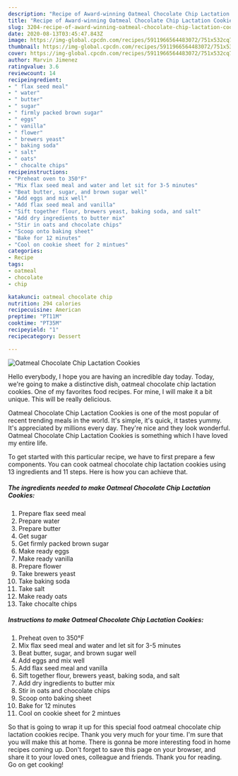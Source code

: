 ```yaml
---
description: "Recipe of Award-winning Oatmeal Chocolate Chip Lactation Cookies"
title: "Recipe of Award-winning Oatmeal Chocolate Chip Lactation Cookies"
slug: 3204-recipe-of-award-winning-oatmeal-chocolate-chip-lactation-cookies
date: 2020-08-13T03:45:47.843Z
image: https://img-global.cpcdn.com/recipes/5911966564483072/751x532cq70/oatmeal-chocolate-chip-lactation-cookies-recipe-main-photo.jpg
thumbnail: https://img-global.cpcdn.com/recipes/5911966564483072/751x532cq70/oatmeal-chocolate-chip-lactation-cookies-recipe-main-photo.jpg
cover: https://img-global.cpcdn.com/recipes/5911966564483072/751x532cq70/oatmeal-chocolate-chip-lactation-cookies-recipe-main-photo.jpg
author: Marvin Jimenez
ratingvalue: 3.6
reviewcount: 14
recipeingredient:
- " flax seed meal"
- " water"
- " butter"
- " sugar"
- " firmly packed brown sugar"
- " eggs"
- " vanilla"
- " flower"
- " brewers yeast"
- " baking soda"
- " salt"
- " oats"
- " chocalte chips"
recipeinstructions:
- "Preheat oven to 350°F"
- "Mix flax seed meal and water and let sit for 3-5 minutes"
- "Beat butter, sugar, and brown sugar well"
- "Add eggs and mix well"
- "Add flax seed meal and vanilla"
- "Sift together flour, brewers yeast, baking soda, and salt"
- "Add dry ingredients to butter mix"
- "Stir in oats and chocolate chips"
- "Scoop onto baking sheet"
- "Bake for 12 minutes"
- "Cool on cookie sheet for 2 mintues"
categories:
- Recipe
tags:
- oatmeal
- chocolate
- chip

katakunci: oatmeal chocolate chip 
nutrition: 294 calories
recipecuisine: American
preptime: "PT11M"
cooktime: "PT35M"
recipeyield: "1"
recipecategory: Dessert

---
```



![Oatmeal Chocolate Chip Lactation Cookies](https://img-global.cpcdn.com/recipes/5911966564483072/751x532cq70/oatmeal-chocolate-chip-lactation-cookies-recipe-main-photo.jpg)

Hello everybody, I hope you are having an incredible day today. Today, we're going to make a distinctive dish, oatmeal chocolate chip lactation cookies. One of my favorites food recipes. For mine, I will make it a bit unique. This will be really delicious.

Oatmeal Chocolate Chip Lactation Cookies is one of the most popular of recent trending meals in the world. It's simple, it's quick, it tastes yummy. It's appreciated by millions every day. They're nice and they look wonderful. Oatmeal Chocolate Chip Lactation Cookies is something which I have loved my entire life.




To get started with this particular recipe, we have to first prepare a few components. You can cook oatmeal chocolate chip lactation cookies using 13 ingredients and 11 steps. Here is how you can achieve that.

<!--inarticleads1-->

##### The ingredients needed to make Oatmeal Chocolate Chip Lactation Cookies:

1. Prepare  flax seed meal
1. Prepare  water
1. Prepare  butter
1. Get  sugar
1. Get  firmly packed brown sugar
1. Make ready  eggs
1. Make ready  vanilla
1. Prepare  flower
1. Take  brewers yeast
1. Take  baking soda
1. Take  salt
1. Make ready  oats
1. Take  chocalte chips




<!--inarticleads2-->

##### Instructions to make Oatmeal Chocolate Chip Lactation Cookies:

1. Preheat oven to 350°F
1. Mix flax seed meal and water and let sit for 3-5 minutes
1. Beat butter, sugar, and brown sugar well
1. Add eggs and mix well
1. Add flax seed meal and vanilla
1. Sift together flour, brewers yeast, baking soda, and salt
1. Add dry ingredients to butter mix
1. Stir in oats and chocolate chips
1. Scoop onto baking sheet
1. Bake for 12 minutes
1. Cool on cookie sheet for 2 mintues




So that is going to wrap it up for this special food oatmeal chocolate chip lactation cookies recipe. Thank you very much for your time. I'm sure that you will make this at home. There is gonna be more interesting food in home recipes coming up. Don't forget to save this page on your browser, and share it to your loved ones, colleague and friends. Thank you for reading. Go on get cooking!
